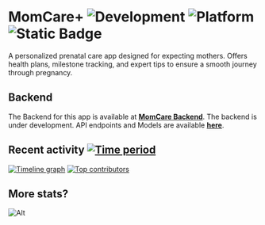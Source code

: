 # MomCare+ ![Development](https://img.shields.io/badge/Development-Active-brightgreen) ![Platform](https://img.shields.io/badge/Platform-iOS-blue) ![Static Badge](https://img.shields.io/badge/Active%20Branch-%22main%22-blue)

A personalized prenatal care app designed for expecting mothers. Offers health plans, milestone tracking, and expert tips to ensure a smooth journey through pregnancy. 

## Backend

The Backend for this app is available at [**MomCare Backend**](https://github.com/rtk-rnjn/MomCare-Backend). The backend is under development. API endpoints and Models are available [**here**](http://13.233.139.216:8000/redoc).

## Recent activity [![Time period](https://images.repography.com/25054784/rtk-rnjn/MomCare/recent-activity/-DUsO2nKtYhOJ6rgHa36Wj_TgThRlXmDhY3PQPLEUWg/MQB_9DRqO1xmlH6N0JHhP0q2T0TWnArr4o4_c2kgRdA_badge.svg)](https://repography.com)
[![Timeline graph](https://images.repography.com/25054784/rtk-rnjn/MomCare/recent-activity/-DUsO2nKtYhOJ6rgHa36Wj_TgThRlXmDhY3PQPLEUWg/MQB_9DRqO1xmlH6N0JHhP0q2T0TWnArr4o4_c2kgRdA_timeline.svg)](https://github.com/rtk-rnjn/MomCare/commits)
[![Top contributors](https://images.repography.com/25054784/rtk-rnjn/MomCare/recent-activity/-DUsO2nKtYhOJ6rgHa36Wj_TgThRlXmDhY3PQPLEUWg/MQB_9DRqO1xmlH6N0JHhP0q2T0TWnArr4o4_c2kgRdA_users.svg)](https://github.com/rtk-rnjn/MomCare/graphs/contributors)

## More stats?

![Alt](https://repobeats.axiom.co/api/embed/b1bae23496c5d73f5f4a63e03c6cca7de9836f31.svg "Repobeats analytics image")
